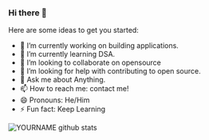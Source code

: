 ### Hi there 👋

<!--
**Dhoni77/Dhoni77** is a ✨ _special_ ✨ repository because its `README.md` (this file) appears on your GitHub profile.-->

Here are some ideas to get you started:

- 🔭 I’m currently working on building applications.
- 🌱 I’m currently learning DSA.
- 👯 I’m looking to collaborate on opensource
- 🤔 I’m looking for help with contributing to open source.
- 💬 Ask me about Anything.
- 📫 How to reach me: contact me!
- 😄 Pronouns: He/Him
- ⚡ Fun fact: Keep Learning

![YOURNAME github stats](https://github-readme-stats.vercel.app/api?username=Dhoni77&theme=radical&show_icons=true&hide_border=true)
<!-- ![picture](https://raw.githubusercontent.com/saadeghi/saadeghi/master/dino.gif) -->
